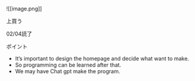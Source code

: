 ![[image.png]]

上買う

02/04読了　

ポイント

- It’s important to design the homepage and decide what want to make.
- So programming can be learned after that.
- We may have Chat gpt make the program.